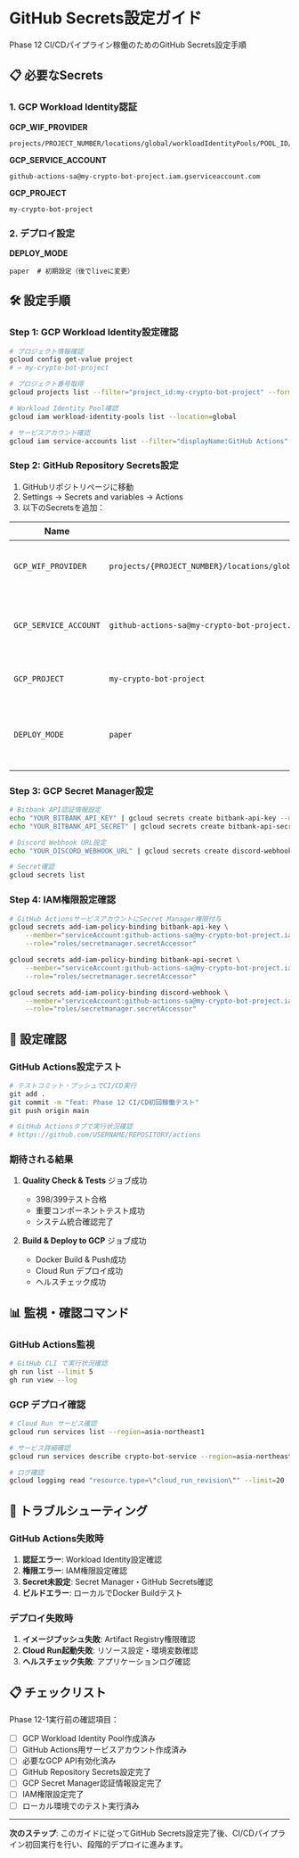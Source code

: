 # GitHub Secrets設定ガイド

Phase 12 CI/CDパイプライン稼働のためのGitHub Secrets設定手順

## 📋 必要なSecrets

### 1. GCP Workload Identity認証
**GCP_WIF_PROVIDER** 
```
projects/PROJECT_NUMBER/locations/global/workloadIdentityPools/POOL_ID/providers/PROVIDER_ID
```

**GCP_SERVICE_ACCOUNT**
```
github-actions-sa@my-crypto-bot-project.iam.gserviceaccount.com
```

**GCP_PROJECT**
```
my-crypto-bot-project
```

### 2. デプロイ設定
**DEPLOY_MODE**
```
paper  # 初期設定（後でliveに変更）
```

## 🛠️ 設定手順

### Step 1: GCP Workload Identity設定確認

```bash
# プロジェクト情報確認
gcloud config get-value project
# → my-crypto-bot-project

# プロジェクト番号取得
gcloud projects list --filter="project_id:my-crypto-bot-project" --format="value(project_number)"

# Workload Identity Pool確認
gcloud iam workload-identity-pools list --location=global

# サービスアカウント確認
gcloud iam service-accounts list --filter="displayName:GitHub Actions"
```

### Step 2: GitHub Repository Secrets設定

1. GitHubリポジトリページに移動
2. Settings → Secrets and variables → Actions
3. 以下のSecretsを追加：

| Name | Value | 説明 |
|------|-------|------|
| `GCP_WIF_PROVIDER` | `projects/{PROJECT_NUMBER}/locations/global/workloadIdentityPools/{POOL_ID}/providers/{PROVIDER_ID}` | Workload Identity プロバイダー |
| `GCP_SERVICE_ACCOUNT` | `github-actions-sa@my-crypto-bot-project.iam.gserviceaccount.com` | GitHub Actions用サービスアカウント |
| `GCP_PROJECT` | `my-crypto-bot-project` | GCPプロジェクトID |
| `DEPLOY_MODE` | `paper` | 初期デプロイモード（段階的にliveに変更） |

### Step 3: GCP Secret Manager設定

```bash
# Bitbank API認証情報設定
echo "YOUR_BITBANK_API_KEY" | gcloud secrets create bitbank-api-key --data-file=-
echo "YOUR_BITBANK_API_SECRET" | gcloud secrets create bitbank-api-secret --data-file=-

# Discord Webhook URL設定
echo "YOUR_DISCORD_WEBHOOK_URL" | gcloud secrets create discord-webhook --data-file=-

# Secret確認
gcloud secrets list
```

### Step 4: IAM権限設定確認

```bash
# GitHub ActionsサービスアカウントにSecret Manager権限付与
gcloud secrets add-iam-policy-binding bitbank-api-key \
    --member="serviceAccount:github-actions-sa@my-crypto-bot-project.iam.gserviceaccount.com" \
    --role="roles/secretmanager.secretAccessor"

gcloud secrets add-iam-policy-binding bitbank-api-secret \
    --member="serviceAccount:github-actions-sa@my-crypto-bot-project.iam.gserviceaccount.com" \
    --role="roles/secretmanager.secretAccessor"

gcloud secrets add-iam-policy-binding discord-webhook \
    --member="serviceAccount:github-actions-sa@my-crypto-bot-project.iam.gserviceaccount.com" \
    --role="roles/secretmanager.secretAccessor"
```

## 🧪 設定確認

### GitHub Actions設定テスト

```bash
# テストコミット・プッシュでCI/CD実行
git add .
git commit -m "feat: Phase 12 CI/CD初回稼働テスト"
git push origin main

# GitHub Actionsタブで実行状況確認
# https://github.com/USERNAME/REPOSITORY/actions
```

### 期待される結果

1. **Quality Check & Tests** ジョブ成功
   - 398/399テスト合格
   - 重要コンポーネントテスト成功
   - システム統合確認完了

2. **Build & Deploy to GCP** ジョブ成功
   - Docker Build & Push成功
   - Cloud Run デプロイ成功
   - ヘルスチェック成功

## 📊 監視・確認コマンド

### GitHub Actions監視
```bash
# GitHub CLI で実行状況確認
gh run list --limit 5
gh run view --log
```

### GCP デプロイ確認
```bash
# Cloud Run サービス確認
gcloud run services list --region=asia-northeast1

# サービス詳細確認
gcloud run services describe crypto-bot-service --region=asia-northeast1

# ログ確認
gcloud logging read "resource.type=\"cloud_run_revision\"" --limit=20
```

## 🚨 トラブルシューティング

### GitHub Actions失敗時
1. **認証エラー**: Workload Identity設定確認
2. **権限エラー**: IAM権限設定確認
3. **Secret未設定**: Secret Manager・GitHub Secrets確認
4. **ビルドエラー**: ローカルでDocker Buildテスト

### デプロイ失敗時
1. **イメージプッシュ失敗**: Artifact Registry権限確認
2. **Cloud Run起動失敗**: リソース設定・環境変数確認
3. **ヘルスチェック失敗**: アプリケーションログ確認

## 📋 チェックリスト

Phase 12-1実行前の確認項目：

- [ ] GCP Workload Identity Pool作成済み
- [ ] GitHub Actions用サービスアカウント作成済み
- [ ] 必要なGCP API有効化済み
- [ ] GitHub Repository Secrets設定完了
- [ ] GCP Secret Manager認証情報設定完了
- [ ] IAM権限設定完了
- [ ] ローカル環境でのテスト実行済み

---

**次のステップ**: このガイドに従ってGitHub Secrets設定完了後、CI/CDパイプライン初回実行を行い、段階的デプロイに進みます。